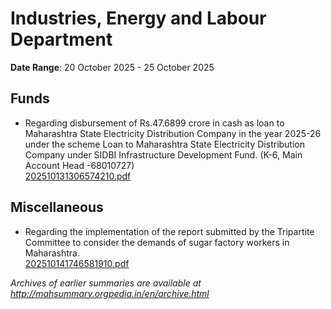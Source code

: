 # Industries, Energy and Labour Department

**Date Range**: 20 October 2025 - 25 October 2025


## Funds
- Regarding disbursement of Rs.47.6899 crore in cash as loan to Maharashtra State Electricity Distribution Company in the year 2025-26 under the scheme Loan to Maharashtra State Electricity Distribution Company under SIDBI Infrastructure Development Fund. (K-6, Main Account Head -68010727)\
  [202510131306574210.pdf](https://gr.maharashtra.gov.in/Site/Upload/Government%20Resolutions/English/202510131306574210.pdf)

## Miscellaneous
- Regarding the implementation of the report submitted by the Tripartite Committee to consider the demands of sugar factory workers in Maharashtra.\
  [202510141746581910.pdf](https://gr.maharashtra.gov.in/Site/Upload/Government%20Resolutions/English/202510141746581910.pdf)


*Archives of earlier summaries are available at http://mahsummary.orgpedia.in/en/archive.html*